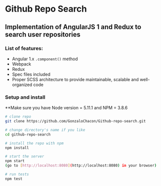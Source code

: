 # Github Repo Search

Implementation of AngularJS 1 and Redux to search user repositories
---

### List of features:

- Angular 1.x `.component()` method
- Webpack
- Redux
- Spec files included
- Proper SCSS architecture to provide maintainable, scalable and well-organized code

### Setup and install

**Make sure you have Node version = 5.11.1 and NPM = 3.8.6

```bash
# clone repo
git clone https://github.com/GonzaloChacon/Github-repo-search.git

# change directory's name if you like
cd github-repo-search

# install the repo with npm
npm install

# start the server
npm start
(go to [http://localhost:8080](http://localhost:8080) in your browser)

# run tests
npm test
```
